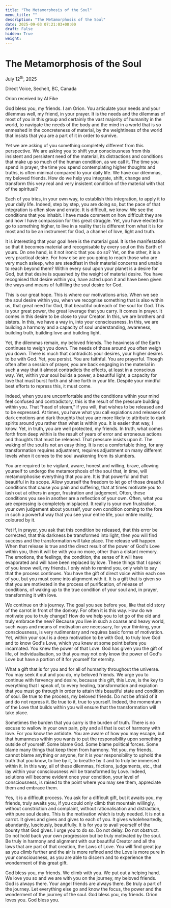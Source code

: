```yaml
---
title: "The Metamorphosis of the Soul"
menu_title: ""
description: "The Metamorphosis of the Soul"
date: 2025-09-03 07:21:03+00:00
draft: False
hidden: True
weight:
---
```

# The Metamorphosis of the Soul

July 12<sup>th</sup>, 2025

Direct Voice, Sechelt, BC, Canada

Orion received by Al Fike

God bless you, my friends. I am Orion. You articulate your needs and your dilemmas well, my friend, in your prayer. It is the needs and the dilemmas of most of you in this group and certainly the vast majority of humanity in the world, to navigate the needs of the body and the mind in a world that is so enmeshed in the concreteness of material, by the weightiness of the world that insists that you are a part of it in order to survive.

Yet we are asking of you something completely different from this perspective. We are asking you to shift your consciousness from this insistent and persistent need of the material, its distractions and conditions that make up so much of the human condition, as we call it. The time you spend in prayer, the time you spend contemplating higher thoughts and truths, is often minimal compared to your daily life. We have our dilemmas, my beloved friends. How do we help you integrate, shift, change and transform this very real and very insistent condition of the material with that of the spiritual?

Each of you tries, in your own way, to establish this integration, to apply it to your daily life. Indeed, step by step, you are doing so, but the pace of that integration is often slow and erratic. It is difficult, we know. We see the conditions that you inhabit. I have made comment on how difficult they are and how I have compassion for this great struggle. Yet, you have elected to go to something higher, to live in a reality that is different from what it is for most and to be an instrument for God, a channel of love, light and truth.

It is interesting that your goal here is the material goal. It is the manifestation so that it becomes material and recognisable by every soul on this Earth of yours. On one hand, is it not ironic that you do so? Yet, on the other, it is a very practical desire. For how else are you going to reach those who are very much asleep, who are steadfast in their material concerns and unable to reach beyond them? Within every soul upon your planet is a desire for God, but that desire is squashed by the weight of material desire. You have recognised that desire within you, have acted upon it and have been given the ways and means of fulfilling the soul desire for God.

This is our great hope. This is where our motivations arise. When we see the soul desire within you, when we recognise something that is also within us, that great need for God, that beautiful outreach of the soul for God. This is your great power, the great leverage that you carry. It comes in prayer. It comes in this desire to be close to your Creator. In this, we are brothers and sisters. In this, we have a way in, into your consciousness. In this, we are building a harmony and a capacity of soul understanding, awareness, building truth, building love and building light.

Yet, the dilemmas remain, my beloved friends. The heaviness of the Earth continues to weigh you down. The needs of those around you often weigh you down. There is much that contradicts your desires, your higher desires to be with God. Yet, you persist. You are faithful. You are prayerful. Though often after a session of prayer, you are back engaging in the material in such a way that it almost contradicts the effects, at least in a conscious way. Yet, within your soul builds a power, a beautiful light, a capacity for love that must burst forth and shine forth in your life. Despite your mindful best efforts to repress this, it must come.

Indeed, when you are uncomfortable and the conditions within your mind feel confused and contradictory, this is the result of the pressure building within you. That “head of steam,” if you will, that wishes to be released and to be expressed. At times, you have what you call expiations and releases of dark emotions and dark thoughts that you are more likely to attribute to dark spirits around you rather than what is within you. It is easier that way, I know. Yet, in truth, you are well protected, my friends. In truth, what comes forth from deep within is the result of years of error and erroneous actions and thoughts that must be released. That pressure insists upon it. The waking of the soul is not an easy thing. It is not a comfortable thing, for any transformation requires adjustment, requires adjustment on many different levels when it comes to the soul awakening from its slumbers.

You are required to be vigilant, aware, honest and willing, brave, allowing yourself to undergo the metamorphosis of the soul that, in time, will metamorphosise everything that you are. It is that powerful and that beautiful in its scope. Allow yourself the freedom to let go of those dreadful conditions that cause you pain and suffering, that at times motivate you to lash out at others in anger, frustration and judgement. Often, these conditions you see in another are a reflection of your own. Often, what you are expressing is completely misplaced. It really is your own frustration, your own judgement about yourself, your own condition coming to the fore in such a powerful way that you see your entire life, your entire reality, coloured by it.

Yet if, in prayer, you ask that this condition be released, that this error be corrected, that this darkness be transformed into light, then you will find success and the transformation will take place. The release will happen. When that release is true and the direct result of the power of God's Love within you, then it will be with you no more, other than a distant memory. The emotions, the feelings, the condition, the sense of it will have evaporated and will have been replaced by love. These things that I speak of you know well, my friends. I only wish to remind you, only wish to say that the process continues. You have the gift of direct voice within each one of you, but you must come into alignment with it. It is a gift that is given so that you are motivated in the process of purification, of release of conditions, of waking up to the true condition of your soul and, in prayer, transforming it with love.

We continue on this journey. The goal you see before you, like that old story of the carrot in front of the donkey. For often it is this way. How do we motivate you to truly change? How do we help you to let go of the old and truly embrace the new? Because you live in such a coarse and heavy world, such ways and means of motivation are necessary, for your thinking, your consciousness, is very rudimentary and requires basic forms of motivation. Yet, within your soul is a deep motivation to be with God, to truly love God and to know God's Love, which you knew at some point before you incarnated. You knew the power of that Love. God has given you the gift of life, of individualisation, so that you may not only know the power of God's Love but have a portion of it for yourself for eternity.

What a gift that is for you and for all of humanity throughout the universe. You may seek it out and you do, my beloved friends. We urge you to continue with fervency and desire, because this gift, this Love, is the key to everything that I speak of, to every healing, transformation and expiation that you must go through in order to attain this beautiful state and condition of soul. Be true to the process, my beloved friends. Do not be afraid of it and do not repress it. Be true to it, true to yourself. Indeed, the momentum of the Love that builds within you will ensure that the transformation will take place.

Sometimes the burden that you carry is the burden of truth. There is no excuse to wallow in your own pain, pity and all that is out of harmony with love. For you know the antidote. You are aware of how you may escape, but that humanness within you wants to put the responsibility upon something outside of yourself. Some blame God. Some blame political forces. Some blame many things that keep them from harmony. Yet you, my friends, cannot blame anything or anyone, for it is your responsibility to uphold the truth that you know, to live by it, to breathe by it and to truly be immersed within it. In this way, all of these dilemmas, frictions, judgements, etc., that lay within your consciousness will be transformed by Love. Indeed, solutions will become evident once your condition, your level of consciousness, is raised to the point where you may see them, appreciate them and embrace them.

Yes, it is a difficult process. You ask for a difficult gift, but it awaits you, my friends, truly awaits you, if you could only climb that mountain willingly, without constriction and complaint, without rationalisation and distraction, with pure soul desire. This is the motivation which is truly needed. It is not a carrot. It gives and gives and gives to each of you. It gives wholeheartedly, abundantly, lusciously, beautifully. It is for you to avail yourself of the bounty that God gives. I urge you to do so. Do not delay. Do not obstruct. Do not hold back your own progression but be truly motivated by the soul. Be truly in harmony and alignment with our beautiful Creator and all the laws that are part of that creation, the Laws of Love. You will find great joy as you climb further and the air is more refined and the Love is more pure in your consciousness, as you are able to discern and to experience the wonderment of this great gift.

God bless you, my friends. We climb with you. We put out a helping hand. We love you so and we are with you on the journey, my beloved friends. God is always there. Your angel friends are always there. Be truly a part of the journey. Let everything else go and know the focus, the power and the wonderment of the journey of the soul. God bless you, my friends. Orion loves you. God bless you.
